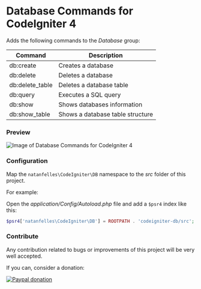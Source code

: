 # Database Commands for CodeIgniter 4

Adds the following commands to the *Database* group:

 Command        | Description
--------------- | --------------------------------
db:create       | Creates a database
db:delete       | Deletes a database
db:delete_table | Deletes a database table
db:query        | Executes a SQL query
db:show         | Shows databases information
db:show_table   | Shows a database table structure

### Preview

![Image of Database Commands for CodeIgniter 4](https://natanfelles.github.io/assets/img_posts/codeigniter-db.png)

### Configuration

Map the `natanfelles\CodeIgniter\DB` namespace to the *src* folder of this project.

For example:

Open the *application/Config/Autoload.php* file and add a `$psr4` index like this:

```php
$psr4['natanfelles\CodeIgniter\DB'] = ROOTPATH . 'codeigniter-db/src';
```

### Contribute

Any contribution related to bugs or improvements of this project will be very well accepted.

If you can, consider a donation:

[![Paypal donation](https://www.paypalobjects.com/en_US/i/btn/btn_donateCC_LG.gif)](https://www.paypal.com/cgi-bin/webscr?cmd=_s-xclick&hosted_button_id=2EYQMLYN8GSU6)
